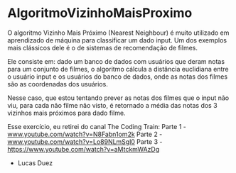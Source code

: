 # AlgoritmoVizinhoMaisProximo

O algoritmo Vizinho Mais Próximo (Nearest Neighbour) é muito utilizado em aprendizado de máquina para classificar um dado input.
Um dos exemplos mais clássicos dele é o de sistemas de recomendação de filmes.

Ele consiste em: dado um banco de dados com usuários que deram notas para um conjunto de filmes, o algoritmo cálcula a distância euclidiana entre o usuário input e os usuários do
banco de dados, onde as notas dos filmes são as coordenadas dos usuários.

Nesse caso, que estou tentando prever as notas dos filmes que o input não viu, para cada não filme não visto, é retornado a média das notas dos 3 vizinhos mais próximos para dado
filme.

Esse exercício, eu retirei do canal The Coding Train:
Parte 1 - www.youtube.com/watch?v=N8Fabn1om2k
Parte 2 - www.youtube.com/watch?v=Lo89NLmSgl0
Parte 3 - https://www.youtube.com/watch?v=aMtckmWAzDg

- Lucas Duez
